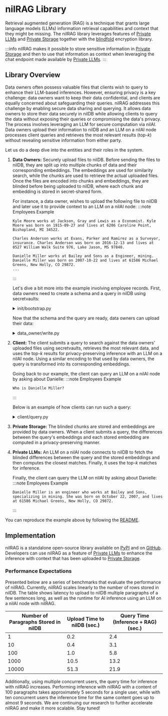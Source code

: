 # nilRAG Library

Retrieval augmented generation (RAG) is a technique that grants large language models (LLMs) information retrieval capabilities and context that they might be missing. The nilRAG library leverages features of [Private LLMs](/build/private-llms/overview) and [Private Storage](/build/private-storage/overview) together with the
[blindfold](/build/private-storage/blindfold) encryption library.

:::info
nilRAG makes it possible to store sensitive information in [Private Storage](/build/private-storage/overview) and then to use that information as context when leveraging the chat endpoint made available by [Private LLMs](/build/private-llms/overview).
:::

## Library Overview

Data owners often possess valuable files that clients wish to query to enhance their LLM-based inferences. However, ensuring privacy is a key challenge: data owners want to keep their data confidential, and clients are equally concerned about safeguarding their queries. nilRAG addresses this challenge by enabling secure data sharing and querying. It allows data owners to store their data securely in nilDB while allowing clients to query the data without exposing their queries or compromising the data's privacy. The process involves leveraging an LLM for secure computation via nilAI. Data owners upload their information to nilDB and an LLM on a nilAI node processes client queries and retrieves the most relevant results (top-*k*) without revealing sensitive information from either party.

Let us do a deep dive into the entities and their roles in the system.

1. **Data Owners:** Securely upload files to nilDB. Before sending the
   files to nilDB, they are split up into multiple chunks of data and
   their corresponding embeddings. The embeddings are used for similarity
   search, while the chunks are used to retrieve the actual uploaded files. Once
   the files are encoded into chunks and embeddings, they are blinded before
   being uploaded to nilDB, where each chunk and embedding is stored in
   secret-shared form.

   For instance, a data owner, wishes to upload the following file to nilDB and later use it to provide context to an LLM on a nilAI node:
   :::note Employees Example

   ```
   Kyle Moore works at Jackson, Gray and Lewis as a Economist. Kyle Moore was born on 1915-09-27 and lives at 6206 Caroline Point, Bishopland, MI 34522.

   Charles Anderson works at Evans, Parker and Ramirez as a Surveyor, insurance. Charles Anderson was born on 2016-12-13 and lives at 0527 William Walk Suite 976, Lake Jason, MS 97840.

   Danielle Miller works at Bailey and Sons as a Engineer, mining. Danielle Miller was born on 2007-10-22 and lives at 61586 Michael Greens, New Holly, CO 29872.
   ...
   ```

   :::

   Let's dive a bit more into the example involving employee records. First, data
   owners need to create a schema and a query in nilDB using secretvaults:
    <details>
    <summary>init/bootstrap.py</summary>
    ```py reference showGithubLink
    https://github.com/NillionNetwork/nilrag/blob/main/examples/init/bootstrap.py
    ```
    </details>

   Now that the schema and the query are ready, data owners can upload their data:
    <details>
    <summary>data_owner/write.py</summary>
    ```py reference showGithubLink
    https://github.com/NillionNetwork/nilrag/blob/main/examples/data_owner/write.py
    ```
    </details>

2. **Client:** The client submits a query to search against the data owners'
   uploaded files using secretvaults, retrieves the most relevant data, and uses the
   top-*k* results for privacy-preserving inference with an LLM on a nilAI node. Using a similar
   encoding to that used by data owners, the query is transformed into its corresponding
   embeddings.

   Going back to our example, the client can query an LLM on a nilAI node by asking about Danielle:
   :::note Employees Example

   ```
   Who is Danielle Miller?
   ```

   :::

   Below is an example of how clients can run such a query:
   <details>
   <summary>client/query.py</summary>
   ```py reference showGithubLink
   https://github.com/NillionNetwork/nilrag/blob/main/examples/client/query.py
   ```
   </details>

3. **Private Storage:** The blinded chunks are stored and embeddings are provided
   by data owners. When a client submits a query, the differences between the query's
   embeddings and each stored embedding are computed in a privacy-preserving manner.

4. **Private LLMs:** An LLM on a nilAI node connects to nilDB to fetch the blinded
   differences between the query and the stored embeddings and then computes the
   closest matches. Finally, it uses the top-*k* matches for inference.

   Finally, the client can query the LLM on nilAI by asking about Danielle:
   :::note Employees Example

   ```
   Danielle Miller is an engineer who works at Bailey and Sons, specializing in mining. She was born on October 22, 2007, and lives at 61586 Michael Greens, New Holly, CO 29872.
   ```

   :::

You can reproduce the example above by following the [README](https://github.com/NillionNetwork/nilrag).

## Implementation

nilRAG is a standalone open-source library available on [PyPI](https://pypi.org/project/nilrag) and on [GitHub](https://github.com/NillionNetwork/nilrag). Developers can use nilRAG as a feature of [Private LLMs](/build/private-llms/overview) to enhance the inference with context that has been uploaded to [Private Storage](/build/private-storage/overview).

### Performance Expectations

Presented below are a series of benchmarks that evaluate the performance of nilRAG. Currently, nilRAG scales linearly to the number of rows stored in nilDB. The table shows latency to upload to nilDB multiple paragraphs of a few sentences long, as well as the runtime for AI inference using an LLM on a nilAI node with nilRAG.

| Number of Paragraphs Stored in nilDB | Upload Time to nilDB (sec.) | Query Time (Inference + RAG) (sec.) |
| ------------------------------------ | --------------------------- | ----------------------------------- |
| 1                                    | 0.2                         | 2.4                                 |
| 10                                   | 0.4                         | 3.1                                 |
| 100                                  | 1.0                         | 5.8                                 |
| 1000                                 | 10.5                        | 13.2                                |
| 10000                                | 51.3                        | 21.9                                |

Additionally, using multiple concurrent users, the query time for inference with nilRAG increases. Performing inference with nilRAG with a content of 100 paragraphs takes approximately 5 seconds for a single user, while with ten concurrent users the inference time for the same content goes up to almost 9 seconds. We are continuing our research to further accelerate nilRAG and make it more scalable. Stay tuned!
